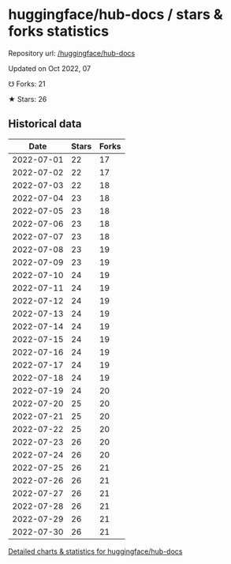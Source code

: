 # huggingface/hub-docs / stars & forks statistics

Repository url: [/huggingface/hub-docs](https://github.com/huggingface/hub-docs)

Updated on Oct 2022, 07

☋ Forks: 21

★ Stars: 26

## Historical data
| Date | Stars | Forks |
|------|-------|-------|
| 2022-07-01 | 22 | 17 | 
| 2022-07-02 | 22 | 17 | 
| 2022-07-03 | 22 | 18 | 
| 2022-07-04 | 23 | 18 | 
| 2022-07-05 | 23 | 18 | 
| 2022-07-06 | 23 | 18 | 
| 2022-07-07 | 23 | 18 | 
| 2022-07-08 | 23 | 19 | 
| 2022-07-09 | 23 | 19 | 
| 2022-07-10 | 24 | 19 | 
| 2022-07-11 | 24 | 19 | 
| 2022-07-12 | 24 | 19 | 
| 2022-07-13 | 24 | 19 | 
| 2022-07-14 | 24 | 19 | 
| 2022-07-15 | 24 | 19 | 
| 2022-07-16 | 24 | 19 | 
| 2022-07-17 | 24 | 19 | 
| 2022-07-18 | 24 | 19 | 
| 2022-07-19 | 24 | 20 | 
| 2022-07-20 | 25 | 20 | 
| 2022-07-21 | 25 | 20 | 
| 2022-07-22 | 25 | 20 | 
| 2022-07-23 | 26 | 20 | 
| 2022-07-24 | 26 | 20 | 
| 2022-07-25 | 26 | 21 | 
| 2022-07-26 | 26 | 21 | 
| 2022-07-27 | 26 | 21 | 
| 2022-07-28 | 26 | 21 | 
| 2022-07-29 | 26 | 21 | 
| 2022-07-30 | 26 | 21 | 


[Detailed charts & statistics for huggingface/hub-docs](https://reviewgithub.com/rep/huggingface/hub-docs)
